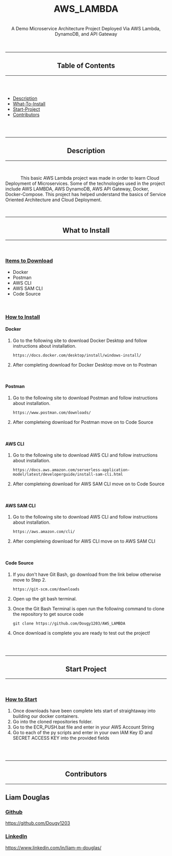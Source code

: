 <div class="mainTitle" align="center">
    
#    AWS_LAMBDA

</div>
<br>
<div class="mainDescription" align="center">
    A Demo Microservice Architecture Project Deployed Via AWS Lambda, DynamoDB, and API Gateway
</div>
<br>
<br>

---

<div align="center">

## Table of Contents

</div>

---

<br>
<br>

- [Description](#description)
- [What-To-Install](#what-to-install)
- [Start-Project](#start-project)
- [Contributors](#contributors)

<br>
<br>

<div class="header" align="center">

---

## Description
---
</div>
<br>

&nbsp; &nbsp; &nbsp; &nbsp; &nbsp; &nbsp;
This basic AWS Lambda project was made in order to learn Cloud Deployment of Microservices. Some of the technologies used in the project include AWS LAMBDA, AWS DynamoDB, AWS API Gateway, Docker, Docker-Compose. This project has helped understand the basics of Service Oriented Architecture and Cloud Deployment. 

<br>
<div class="header" align="center">

---

## What to Install

---

</div>
<br>

<u>

### Items to Download

</u>

-   Docker
-   Postman
-   AWS CLI
-   AWS SAM CLI
-   Code Source

<br>
<u>

### How to Install
</u>

#### Docker
1.  Go to the following site to download Docker Desktop and follow instructions about installation.

    ``` 
    https://docs.docker.com/desktop/install/windows-install/ 
    ```

2. After completing download for Docker Desktop move on to Postman

<br>

#### Postman
1.  Go to the following site to download Postman and follow instructions about installation.

    ```
    https://www.postman.com/downloads/
    ```

2. After completeing download for Postman move on to Code Source

<br>

#### AWS CLI
1.  Go to the following site to download AWS CLI and follow instructions about installation.

    ```
    https://docs.aws.amazon.com/serverless-application-model/latest/developerguide/install-sam-cli.html
    ```

2. After completeing download for AWS SAM CLI move on to Code Source

<br>

#### AWS SAM CLI
1.  Go to the following site to download AWS CLI and follow instructions about installation.

    ```
    https://aws.amazon.com/cli/
    ```

2. After completeing download for AWS CLI move on to AWS SAM CLI

<br>



#### Code Source
1. If you don't have Git Bash, go download from the link below otherwise move to Step 2.

    ```
    https://git-scm.com/downloads
    ```

2. Open up the git bash terminal.
3. Once the Git Bash Terminal is open run the following command to clone the repository to get source code

    ```
    git clone https://github.com/Dougy1203/AWS_LAMBDA
    ```
4. Once download is complete you are ready to test out the project!

<br>
<br>

<div class="header" align="center">

---

## Start Project

---

</div>
<br>
<u>

### How to Start
</u>

1. Once downloads have been complete lets start of straightaway into building our docker containers.
2. Go into the cloned repositories folder.
3. Go to the ECR_PUSH.bat file and enter in your AWS Account String
3. Go to each of the py scripts and enter in your own IAM Key ID and SECRET ACCESS KEY into the provided fields
<br>
<br>

<div class="header" align="center">

---

## Contributors
---

</div>

## Liam Douglas

<u>

### Github

https://github.com/Dougy1203
</u>
<u>

### LinkedIn

https://www.linkedin.com/in/liam-m-douglas/
</u>
